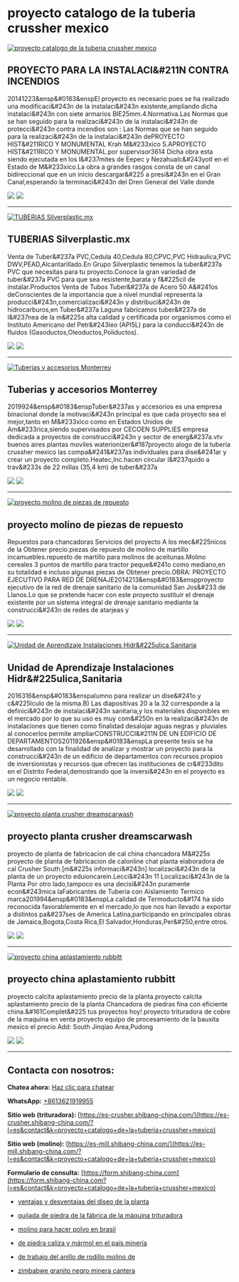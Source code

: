 # proyecto catalogo de la tuberia crussher mexico

<a href="https://swt.shibang-china.com/?l=es&img&k=proyecto+catalogo+de+la+tuberia+crussher+mexico" target="_blank">![proyecto catalogo de la tuberia crussher mexico](http://static.shibang-china.com/all-800x300/867.jpg)</a>

## PROYECTO PARA LA INSTALACI&#211N CONTRA INCENDIOS
20141223&ensp&#0183&enspEl proyecto es necesario pues se ha realizado una modificaci&#243n de la instalaci&#243n existente,ampliando dicha instalaci&#243n con siete armarios BIE25mm.4.Normativa.Las Normas que se han seguido para la realizaci&#243n de la instalaci&#243n de protecci&#243n contra incendios son : Las Normas que se han seguido para la realizaci&#243n de la instalaci&#243n dePROYECTO HIST&#211RICO Y MONUMENTAL Krah M&#233xico S.APROYECTO HIST&#211RICO Y MONUMENTAL.por supervisor3614 Dicha obra esta siendo ejecutada en los l&#237mites de Eepec y Nezahualc&#243yotl en el Estado de M&#233xico.La obra a grandes rasgos consta de un canal bidireccional que en un inicio descargar&#225 a presi&#243n en el Gran Canal,esperando la terminaci&#243n del Dren General del Valle donde


<a href="https://whatsapp.shibangsoft.com/WhatsApp.php" target="_blank" title="WhatsApp">![](http://static.shibang-china.com/icon/whatsapp.png)</a> <a href="https://swt.shibang-china.com/?l=es&icon&k=proyecto+catalogo+de+la+tuberia+crussher+mexico" target="_blank">![](http://static.shibang-china.com/icon/chat-es.png)</a>

---

<a href="https://swt.shibang-china.com/?l=es&img&k=proyecto+catalogo+de+la+tuberia+crussher+mexico" target="_blank">![TUBERIAS Silverplastic.mx](http://static.shibang-china.com/all-800x300/218.jpg)</a>

## TUBERIAS Silverplastic.mx
Venta de Tuber&#237a PVC,Cedula 40,Cedula 80,CPVC,PVC Hidraulica,PVC DWV,PEAD,Alcantarillado.En Grupo Silverplastic tenemos la tuber&#237a PVC que necesitas para tu proyecto.Conoce la gran variedad de tuber&#237a PVC para que sea resistente,barata y f&#225cil de instalar.Productos Venta de Tubos Tuber&#237a de Acero 50 A&#241os deConscientes de la importancia que a nivel mundial representa la producci&#243n,comercializaci&#243n y distribuci&#243n de hidrocarburos,en Tuber&#237a Laguna fabricamos tuber&#237a de l&#237nea de la m&#225s alta calidad y certificada por organismos como el Instituto Americano del Petr&#243leo (API5L) para la conducci&#243n de fluidos (Gasoductos,Oleoductos,Poliductos).


<a href="https://whatsapp.shibangsoft.com/WhatsApp.php" target="_blank" title="WhatsApp">![](http://static.shibang-china.com/icon/whatsapp.png)</a> <a href="https://swt.shibang-china.com/?l=es&icon&k=proyecto+catalogo+de+la+tuberia+crussher+mexico" target="_blank">![](http://static.shibang-china.com/icon/chat-es.png)</a>

---

<a href="https://swt.shibang-china.com/?l=es&img&k=proyecto+catalogo+de+la+tuberia+crussher+mexico" target="_blank">![Tuberias y accesorios Monterrey](http://static.shibang-china.com/all-800x300/32.jpg)</a>

## Tuberias y accesorios Monterrey
2019924&ensp&#0183&enspTuber&#237as y accesorios es una empresa binacional donde la motivaci&#243n principal es que cada proyecto sea el mejor,tanto en M&#233xico como en Estados Unidos de Am&#233rica,siendo supervisados por CECOEN SUPPLIES empresa dedicada a proyectos de construcci&#243n y sector de energ&#237a.vtv buenos aires plantas moviles waterionizer&#187proyecto alogo de la tuberia crussher mexico las compa&#241&#237as individuales para dise&#241ar y crear un proyecto completo.Heatec,Inc.hacen circular l&#237quido a trav&#233s de 22 millas (35,4 km) de tuber&#237a


<a href="https://whatsapp.shibangsoft.com/WhatsApp.php" target="_blank" title="WhatsApp">![](http://static.shibang-china.com/icon/whatsapp.png)</a> <a href="https://swt.shibang-china.com/?l=es&icon&k=proyecto+catalogo+de+la+tuberia+crussher+mexico" target="_blank">![](http://static.shibang-china.com/icon/chat-es.png)</a>

---

<a href="https://swt.shibang-china.com/?l=es&img&k=proyecto+catalogo+de+la+tuberia+crussher+mexico" target="_blank">![proyecto molino de piezas de repuesto](http://static.shibang-china.com/all-800x300/245.jpg)</a>

## proyecto molino de piezas de repuesto
Repuestos para chancadoras Servicios del proyecto A los mec&#225nicos de la Obtener precio.piezas de repuesto de molino de martillo incamuebles.repuesto de martillo para molinos de aceitunas.Molino cereales 3 puntos de martillo para tractor peque&#241o como mediano,en su totalidad e incluso algunas piezas de Obtener precio.OBRA: PROYECTO EJECUTIVO PARA RED DE DRENAJE2014213&ensp&#0183&enspproyecto ejecutivo de la red de drenaje sanitario de la comunidad San Jos&#233 de Llanos.Lo que se pretende hacer con este proyecto sustituir el drenaje existente por un sistema integral de drenaje sanitario mediante la construcci&#243n de redes de atarjeas y


<a href="https://whatsapp.shibangsoft.com/WhatsApp.php" target="_blank" title="WhatsApp">![](http://static.shibang-china.com/icon/whatsapp.png)</a> <a href="https://swt.shibang-china.com/?l=es&icon&k=proyecto+catalogo+de+la+tuberia+crussher+mexico" target="_blank">![](http://static.shibang-china.com/icon/chat-es.png)</a>

---

<a href="https://swt.shibang-china.com/?l=es&img&k=proyecto+catalogo+de+la+tuberia+crussher+mexico" target="_blank">![Unidad de Aprendizaje Instalaciones Hidr&#225ulica,Sanitaria](http://static.shibang-china.com/all-800x300/1259.jpg)</a>

## Unidad de Aprendizaje Instalaciones Hidr&#225ulica,Sanitaria
2016316&ensp&#0183&enspalumno para realizar un dise&#241o y c&#225lculo de la misma.B) Las diapositivas 20 a la 32 corresponde a la definici&#243n de instalaci&#243n sanitaria,y los materiales disponibles en el mercado por lo que su uso es muy com&#250n en la realizaci&#243n de instalaciones que tienen como finalidad desalojar aguas negras y pluviales al conocerlos permite ampliarCONSTRUCCI&#211N DE UN EDIFICIO DE DEPARTAMENTOS2011926&ensp&#0183&enspLa presente tesis se ha desarrollado con la finalidad de analizar y mostrar un proyecto para la construcci&#243n de un edificio de departamentos con recursos propios de inversionistas y recursos que ofrecen las instituciones de cr&#233dito en el Distrito Federal,demostrando que la inversi&#243n en el proyecto es un negocio rentable.


<a href="https://whatsapp.shibangsoft.com/WhatsApp.php" target="_blank" title="WhatsApp">![](http://static.shibang-china.com/icon/whatsapp.png)</a> <a href="https://swt.shibang-china.com/?l=es&icon&k=proyecto+catalogo+de+la+tuberia+crussher+mexico" target="_blank">![](http://static.shibang-china.com/icon/chat-es.png)</a>

---

<a href="https://swt.shibang-china.com/?l=es&img&k=proyecto+catalogo+de+la+tuberia+crussher+mexico" target="_blank">![proyecto planta crusher dreamscarwash](http://static.shibang-china.com/all-800x300/792.jpg)</a>

## proyecto planta crusher dreamscarwash
proyecto de planta de fabricacion de cal china chancadora M&#225s proyecto de planta de fabricacion de calonline chat planta elaboradora de cal Crusher South.[m&#225s informaci&#243n] localizaci&#243n de la planta de un proyecto eduioncarein.Lecci&#243n 11 Localizaci&#243n de la Planta Por otro lado,tampoco es una decisi&#243n puramente econ&#243mica laFabricantes de Tuberia con Aislamiento Termico marca201994&ensp&#0183&enspLa calidad de Termoducto&#174 ha sido reconocida favorablemente en el mercado,lo que nos han llevado a exportar a distintos pa&#237ses de America Latina,participando en principales obras de Jamaica,Bogota,Costa Rica,El Salvador,Honduras,Per&#250,entre otros.


<a href="https://whatsapp.shibangsoft.com/WhatsApp.php" target="_blank" title="WhatsApp">![](http://static.shibang-china.com/icon/whatsapp.png)</a> <a href="https://swt.shibang-china.com/?l=es&icon&k=proyecto+catalogo+de+la+tuberia+crussher+mexico" target="_blank">![](http://static.shibang-china.com/icon/chat-es.png)</a>

---

<a href="https://swt.shibang-china.com/?l=es&img&k=proyecto+catalogo+de+la+tuberia+crussher+mexico" target="_blank">![proyecto china aplastamiento rubbitt](http://static.shibang-china.com/all-800x300/763.jpg)</a>

## proyecto china aplastamiento rubbitt
proyecto calcita aplastamiento precio de la planta.proyecto calcita aplastamiento precio de la planta Chancadora de piedras fina con eficiente china.&#161Complet&#225 tus proyectos hoy!.proyecto trituradora de cobre de la maquina en venta proyecto equipo de procesamiento de la bauxita mexico el precio Add: South Jinqiao Area,Pudong

<a href="https://whatsapp.shibangsoft.com/WhatsApp.php" target="_blank" title="WhatsApp">![](http://static.shibang-china.com/icon/whatsapp.png)</a> <a href="https://swt.shibang-china.com/?l=es&icon&k=proyecto+catalogo+de+la+tuberia+crussher+mexico" target="_blank">![](http://static.shibang-china.com/icon/chat-es.png)</a>

---
## Contacta con nosotros:

**Chatea ahora:** [Haz clic para chatear](https://swt.shibang-china.com?l=es&contact&k=proyecto+catalogo+de+la+tuberia+crussher+mexico)

**WhatsApp:**  [+8613621919955](https://whatsapp.shibangsoft.com/WhatsApp.php)

**Sitio web (trituradora):** [https://es-crusher.shibang-china.com/](https://es-crusher.shibang-china.com/?l=es&contact&k=proyecto+catalogo+de+la+tuberia+crussher+mexico)

**Sitio web (molino):** [https://es-mill.shibang-china.com/](https://es-mill.shibang-china.com/?l=es&contact&k=proyecto+catalogo+de+la+tuberia+crussher+mexico)

**Formulario de consulta:** [https://form.shibang-china.com](https://form.shibang-china.com?l=es&contact&k=proyecto+catalogo+de+la+tuberia+crussher+mexico)

* [ventajas y desventajas del diseo de la planta](../85/ventajas%20y%20desventajas%20del%20diseo%20de%20la%20planta.md)

* [quijada de piedra de la fábrica de la máquina trituradora](../92/quijada%20de%20piedra%20de%20la%20f%C3%A1brica%20de%20la%20m%C3%A1quina%20trituradora.md)

* [molino para hacer polvo en brasil](../83/molino%20para%20hacer%20polvo%20en%20brasil.md)

* [de piedra caliza y mármol en el país minería](../92/de%20piedra%20caliza%20y%20m%C3%A1rmol%20en%20el%20pa%C3%ADs%20miner%C3%ADa.md)

* [de trabajo del anillo de rodillo molino de](../81/de%20trabajo%20del%20anillo%20de%20rodillo%20molino%20de.md)

* [zimbabwe granito negro minera cantera](../93/zimbabwe%20granito%20negro%20minera%20cantera.md)